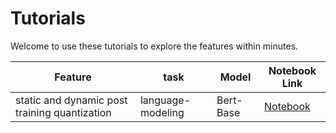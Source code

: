 Tutorials
===========================

Welcome to use these tutorials to explore the features within minutes. 



| Feature |task |Model| Notebook Link        |
| ------- | --------------------------------------------- | ----------------- | -------------------- |
|static and dynamic post training quantization|language-modeling|Bert-Base|[Notebook](./notebooks/build_chatbot_on_icx.ipynb)|


